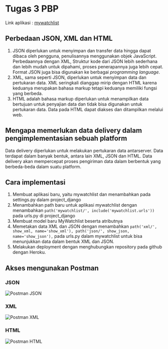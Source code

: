 # Tugas 3 PBP
Link aplikasi : [mywatchlist](https://newappmvt.herokuapp.com/mywatchlist/) 

## Perbedaan JSON, XML dan HTML

1. JSON diperlukan untuk menyimpan dan transfer data hingga dapat dibaca oleh pengguna, penulisannya menggunakan objek JavaScript. Perbedaannya dengan XML, Struktur kode dari JSON lebih sederhana dan lebih mudah untuk dipahami, proses penerapannya juga lebih cepat. Format JSON juga bisa digunakan ke berbagai *programming language*.
2. XML, sama seperti JSON, diperlukan untuk menyimpan data dan pertukaran data. XML seringkali dianggap mirip dengan HTML karena keduanya merupakan bahasa markup tetapi keduanya memiliki fungsi yang berbeda.
3. HTML adalah bahasa markup diperlukan untuk menampilkan data bertujuan untuk penyajian data dan tidak bisa digunakan untuk pertukaran data. Data pada HTML dapat diakses dan ditampilkan melalui web.

## Mengapa memerlukan data delivery dalam pengimplementasian sebuah platform

Data delivery diperlukan untuk melakukan pertukaran data antarserver. Data terdapat dalam banyak bentuk, antara lain XML, JSON dan HTML. Data delivery akan mempercepat proses pengiriman data dalam berbentuk yang berbeda-beda dalam suatu platform.

## Cara implementasi

1. Membuat aplikasi baru, yaitu mywatchlist dan menambahkan pada settings.py dalam project_django
2. Menambahkan path baru untuk aplikasi mywatchlist dengan menambahkan `path('mywatchlist/', include('mywatchlist.urls'))` pada urls.py di project_django
3. Membuat model baru MyWatchlist beserta atributnya
4. Memetakan data XML dan JSON dengan menambahkan `path('xml/', show_xml, name='show_xml'), path('json/', show_json, name='show_json'),` pada urls.py dalam mywatchlist untuk bisa menunjukkan data dalam bentuk XML dan JSON.
4. Melakukan deployment dengan menghubungkan repository pada github dengan Heroku. 

## Akses mengunakan Postman
### JSON
![Postman JSON](https://github.com/kayleerudaina/files/blob/main/JSON.jpg?raw=truee)
### XML
![Postman XML](https://github.com/kayleerudaina/files/blob/main/XML.jpg?raw=true)
### HTML
![Postman HTML](https://github.com/kayleerudaina/files/blob/main/HTML.jpg?raw=true)